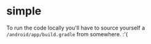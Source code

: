 # simple

To run the code locally you'll have to source yourself a `/android/app/build.gradle` from somewhere. :'(